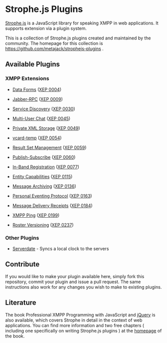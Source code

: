 # Strophe.js Plugins

[Strophe.js](http://code.stanziq.com/strophe) is a JavaScript library for
speaking XMPP in web applications. It supports extension via a plugin system.

This is a collection of Strophe.js plugins created and maintained by the
community. The homepage for this collection is
https://github.com/metajack/strophejs-plugins .

## Available Plugins

### XMPP Extensions

- [Data Forms](strophejs-plugins/tree/master/dataforms/)
  ([XEP 0004](http://xmpp.org/extensions/xep-0004.html))

- [Jabber-RPC](strophejs-plugins/tree/master/rpc/)
  ([XEP 0009](http://xmpp.org/extensions/xep-0009.html))

- [Service Discovery](strophejs-plugins/tree/master/disco/)
  ([XEP 0030](http://xmpp.org/extensions/xep-0030.html))

- [Multi-User Chat](strophejs-plugins/tree/master/muc/)
  ([XEP 0045](http://xmpp.org/extensions/xep-0045.html))

- [Private XML Storage](strophejs-plugins/tree/master/private/)
  ([XEP 0049](http://xmpp.org/extensions/xep-0049.html))

- [vcard-temp](strophejs-plugins/tree/master/vcard/)
  ([XEP 0054](http://xmpp.org/extensions/xep-0054.html))

- [Result Set Management](strophejs-plugins/tree/master/rsm/)
  ([XEP 0059](http://xmpp.org/extensions/xep-0059.html))

- [Publish-Subscribe](strophejs-plugins/tree/master/pubsub/)
  ([XEP 0060](http://xmpp.org/extensions/xep-0060.html))

- [In-Band Registration](strophejs-plugins/tree/master/register/)
  ([XEP 0077](http://xmpp.org/extensions/xep-0077.html))

- [Entity Capabilities](strophejs-plugins/tree/master/caps/)
  ([XEP 0115](http://xmpp.org/extensions/xep-0115.html))

- [Message Archiving](strophejs-plugins/tree/master/archive/)
  ([XEP 0136](http://xmpp.org/extensions/xep-0136.html))

- [Personal Eventing Protocol](strophejs-plugins/tree/master/pep/)
  ([XEP 0163](http://xmpp.org/extensions/xep-0163.html))

- [Message Delivery Receipts](strophejs-plugins/tree/master/receipts/)
  ([XEP 0184](http://xmpp.org/extensions/xep-0184.html))

- [XMPP Ping](strophejs-plugins/tree/master/ping/)
  ([XEP 0199](http://xmpp.org/extensions/xep-0199.html))

- [Roster Versioning](strophejs-plugins/tree/master/roster/)
  ([XEP 0237](http://xmpp.org/extensions/xep-0237.html))

### Other Plugins

- [Serverdate](strophejs-plugins/tree/master/serverdate/) - Syncs a local clock
  to the servers

## Contribute

If you would like to make your plugin available here, simply fork this
repository, commit your plugin and issue a pull request.
The same instructions also work for any changes you wish to make to existing
plugins.

## Literature

The book Professional XMPP Programming with JavaScript and
[jQuery](http://jquery.com/) is also available, which covers Strophe in detail
in the context of web applications.
You can find more information and two free chapters ( including one specifically
on writing Strophe.js plugins ) at the [homepage](http://professionalxmpp.com)
of the book.
